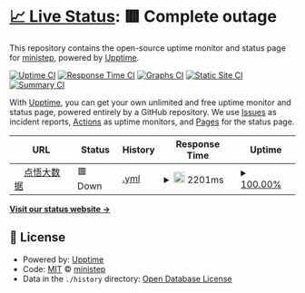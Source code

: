 # [📈 Live Status](https://demo.upptime.js.org): <!--live status--> **🟥 Complete outage**

This repository contains the open-source uptime monitor and status page for [ministep](https://demo.upptime.js.org), powered by [Upptime](https://github.com/upptime/upptime).

[![Uptime CI](https://github.com/kemistep/upptime_site/workflows/Uptime%20CI/badge.svg)](https://github.com/kemistep/upptime_site/actions?query=workflow%3A%22Uptime+CI%22)
[![Response Time CI](https://github.com/kemistep/upptime_site/workflows/Response%20Time%20CI/badge.svg)](https://github.com/kemistep/upptime_site/actions?query=workflow%3A%22Response+Time+CI%22)
[![Graphs CI](https://github.com/kemistep/upptime_site/workflows/Graphs%20CI/badge.svg)](https://github.com/kemistep/upptime_site/actions?query=workflow%3A%22Graphs+CI%22)
[![Static Site CI](https://github.com/kemistep/upptime_site/workflows/Static%20Site%20CI/badge.svg)](https://github.com/kemistep/upptime_site/actions?query=workflow%3A%22Static+Site+CI%22)
[![Summary CI](https://github.com/kemistep/upptime_site/workflows/Summary%20CI/badge.svg)](https://github.com/kemistep/upptime_site/actions?query=workflow%3A%22Summary+CI%22)

With [Upptime](https://upptime.js.org), you can get your own unlimited and free uptime monitor and status page, powered entirely by a GitHub repository. We use [Issues](https://github.com/kemistep/upptime_site/issues) as incident reports, [Actions](https://github.com/kemistep/upptime_site/actions) as uptime monitors, and [Pages](https://demo.upptime.js.org) for the status page.

<!--start: status pages-->
<!-- This summary is generated by Upptime (https://github.com/upptime/upptime) -->
<!-- Do not edit this manually, your changes will be overwritten -->
<!-- prettier-ignore -->
| URL | Status | History | Response Time | Uptime |
| --- | ------ | ------- | ------------- | ------ |
| <img alt="" src="https://icons.duckduckgo.com/ip3/bigdata.ministep.cn.ico" height="13"> [点悟大数据](https://bigdata.ministep.cn/) | 🟥 Down | [.yml](https://github.com/kemistep/upptime_site/commits/HEAD/history/.yml) | <details><summary><img alt="Response time graph" src="./graphs//response-time-week.png" height="20"> 2201ms</summary><br><a href="https://demo.upptime.js.org/history/"><img alt="Response time 2022" src="https://img.shields.io/endpoint?url=https%3A%2F%2Fraw.githubusercontent.com%2Fkemistep%2Fupptime_site%2FHEAD%2Fapi%2F%2Fresponse-time.json"></a><br><a href="https://demo.upptime.js.org/history/"><img alt="24-hour response time 2525" src="https://img.shields.io/endpoint?url=https%3A%2F%2Fraw.githubusercontent.com%2Fkemistep%2Fupptime_site%2FHEAD%2Fapi%2F%2Fresponse-time-day.json"></a><br><a href="https://demo.upptime.js.org/history/"><img alt="7-day response time 2201" src="https://img.shields.io/endpoint?url=https%3A%2F%2Fraw.githubusercontent.com%2Fkemistep%2Fupptime_site%2FHEAD%2Fapi%2F%2Fresponse-time-week.json"></a><br><a href="https://demo.upptime.js.org/history/"><img alt="30-day response time 2641" src="https://img.shields.io/endpoint?url=https%3A%2F%2Fraw.githubusercontent.com%2Fkemistep%2Fupptime_site%2FHEAD%2Fapi%2F%2Fresponse-time-month.json"></a><br><a href="https://demo.upptime.js.org/history/"><img alt="1-year response time 2022" src="https://img.shields.io/endpoint?url=https%3A%2F%2Fraw.githubusercontent.com%2Fkemistep%2Fupptime_site%2FHEAD%2Fapi%2F%2Fresponse-time-year.json"></a></details> | <details><summary><a href="https://demo.upptime.js.org/history/">100.00%</a></summary><a href="https://demo.upptime.js.org/history/"><img alt="All-time uptime 100.00%" src="https://img.shields.io/endpoint?url=https%3A%2F%2Fraw.githubusercontent.com%2Fkemistep%2Fupptime_site%2FHEAD%2Fapi%2F%2Fuptime.json"></a><br><a href="https://demo.upptime.js.org/history/"><img alt="24-hour uptime 100.00%" src="https://img.shields.io/endpoint?url=https%3A%2F%2Fraw.githubusercontent.com%2Fkemistep%2Fupptime_site%2FHEAD%2Fapi%2F%2Fuptime-day.json"></a><br><a href="https://demo.upptime.js.org/history/"><img alt="7-day uptime 100.00%" src="https://img.shields.io/endpoint?url=https%3A%2F%2Fraw.githubusercontent.com%2Fkemistep%2Fupptime_site%2FHEAD%2Fapi%2F%2Fuptime-week.json"></a><br><a href="https://demo.upptime.js.org/history/"><img alt="30-day uptime 100.00%" src="https://img.shields.io/endpoint?url=https%3A%2F%2Fraw.githubusercontent.com%2Fkemistep%2Fupptime_site%2FHEAD%2Fapi%2F%2Fuptime-month.json"></a><br><a href="https://demo.upptime.js.org/history/"><img alt="1-year uptime 100.00%" src="https://img.shields.io/endpoint?url=https%3A%2F%2Fraw.githubusercontent.com%2Fkemistep%2Fupptime_site%2FHEAD%2Fapi%2F%2Fuptime-year.json"></a></details>

<!--end: status pages-->

[**Visit our status website →**](https://demo.upptime.js.org)

## 📄 License

- Powered by: [Upptime](https://github.com/upptime/upptime)
- Code: [MIT](./LICENSE) © [ministep](https://demo.upptime.js.org)
- Data in the `./history` directory: [Open Database License](https://opendatacommons.org/licenses/odbl/1-0/)
